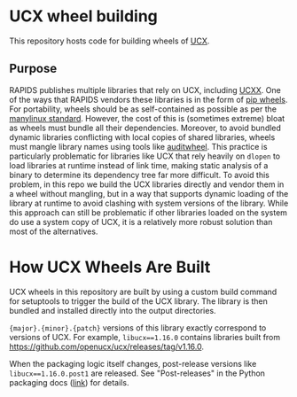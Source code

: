 # UCX wheel building

This repository hosts code for building wheels of [UCX](https://github.com/openucx/ucx/).

## Purpose
RAPIDS publishes multiple libraries that rely on UCX, including [UCXX](https://github.com/rapidsai/ucxx/).
One of the ways that RAPIDS vendors these libraries is in the form of [pip wheels](https://packaging.python.org/en/latest/specifications/binary-distribution-format/).
For portability, wheels should be as self-contained as possible as per the [manylinux standard](https://peps.python.org/pep-0513/).
However, the cost of this is (sometimes extreme) bloat as wheels must bundle all their dependencies.
Moreover, to avoid bundled dynamic libraries conflicting with local copies of shared libraries, wheels must mangle library names using tools like [auditwheel](https://github.com/pypa/auditwheel).
This practice is particularly problematic for libraries like UCX that rely heavily on `dlopen` to load libraries at runtime instead of link time, making static analysis of a binary to determine its dependency tree far more difficult.
To avoid this problem, in this repo we build the UCX libraries directly and vendor them in a wheel without mangling, but in a way that supports dynamic loading of the library at runtime to avoid clashing with system versions of the library.
While this approach can still be problematic if other libraries loaded on the system do use a system copy of UCX, it is a relatively more robust solution than most of the alternatives.

# How UCX Wheels Are Built

UCX wheels in this repository are built by using a custom build command for setuptools to trigger the build of the UCX library.
The library is then bundled and installed directly into the output directories.

`{major}.{minor}.{patch}` versions of this library exactly correspond to versions of UCX.
For example, `libucx==1.16.0` contains libraries built from https://github.com/openucx/ucx/releases/tag/v1.16.0.

When the packaging logic itself changes, post-release versions like `libucx==1.16.0.post1` are released.
See "Post-releases" in the Python packaging docs ([link](https://packaging.python.org/en/latest/specifications/version-specifiers/#post-releases)) for details.
